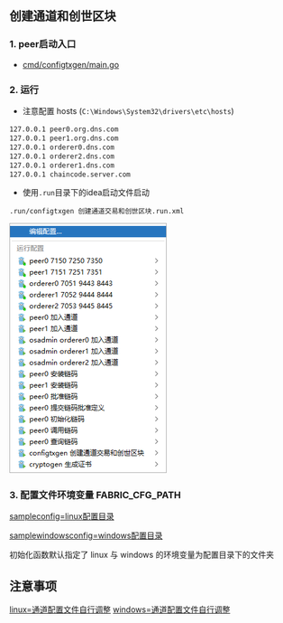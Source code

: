 ## 创建通道和创世区块

### 1. peer启动入口
- [cmd/configtxgen/main.go](../../cmd/configtxgen/main.go)

### 2. 运行

- 注意配置 hosts (`C:\Windows\System32\drivers\etc\hosts`)
```shell
127.0.0.1 peer0.org.dns.com
127.0.0.1 peer1.org.dns.com
127.0.0.1 orderer0.dns.com
127.0.0.1 orderer2.dns.com
127.0.0.1 orderer1.dns.com
127.0.0.1 chaincode.server.com 
```

- 使用`.run`目录下的idea启动文件启动

`.run/configtxgen 创建通道交易和创世区块.run.xml`

![启动配置.png](img/启动配置.png)


### 3. 配置文件环境变量 FABRIC_CFG_PATH

[sampleconfig=linux配置目录](../../sampleconfig)

[samplewindowsconfig=windows配置目录](../../samplewindowsconfig)


初始化函数默认指定了 linux 与 windows 的环境变量为配置目录下的文件夹

## 注意事项

[linux=通道配置文件自行调整](../../sampleconfig/configtx.yaml)
[windows=通道配置文件自行调整](../../samplewindowsconfig/configtx.yaml)